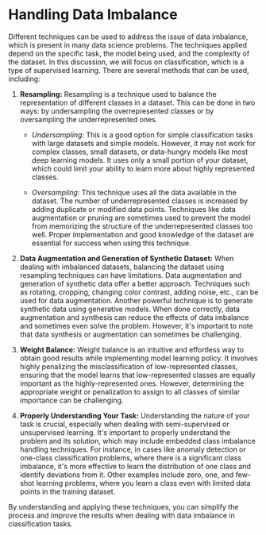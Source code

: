 # Handling Data Imbalance

Different techniques can be used to address the issue of data imbalance, which is present in many data science problems. The techniques applied depend on the specific task, the model being used, and the complexity of the dataset. In this discussion, we will focus on classification, which is a type of supervised learning. There are several methods that can be used, including:

1. **Resampling:**
   Resampling is a technique used to balance the representation of different classes in a dataset. This can be done in two ways: by undersampling the overrepresented classes or by oversampling the underrepresented ones.

   - *Undersampling:* This is a good option for simple classification tasks with large datasets and simple models. However, it may not work for complex classes, small datasets, or data-hungry models like most deep learning models. It uses only a small portion of your dataset, which could limit your ability to learn more about highly represented classes.

   - *Oversampling:* This technique uses all the data available in the dataset. The number of underrepresented classes is increased by adding duplicate or modified data points. Techniques like data augmentation or pruning are sometimes used to prevent the model from memorizing the structure of the underrepresented classes too well. Proper implementation and good knowledge of the dataset are essential for success when using this technique.

2. **Data Augmentation and Generation of Synthetic Dataset:**
   When dealing with imbalanced datasets, balancing the dataset using resampling techniques can have limitations. Data augmentation and generation of synthetic data offer a better approach. Techniques such as rotating, cropping, changing color contrast, adding noise, etc., can be used for data augmentation. Another powerful technique is to generate synthetic data using generative models. When done correctly, data augmentation and synthesis can reduce the effects of data imbalance and sometimes even solve the problem. However, it's important to note that data synthesis or augmentation can sometimes be challenging.

3. **Weight Balance:**
   Weight balance is an intuitive and effortless way to obtain good results while implementing model learning policy. It involves highly penalizing the misclassification of low-represented classes, ensuring that the model learns that low-represented classes are equally important as the highly-represented ones. However, determining the appropriate weight or penalization to assign to all classes of similar importance can be challenging.

4. **Properly Understanding Your Task:**
   Understanding the nature of your task is crucial, especially when dealing with semi-supervised or unsupervised learning. It's important to properly understand the problem and its solution, which may include embedded class imbalance handling techniques. For instance, in cases like anomaly detection or one-class classification problems, where there is a significant class imbalance, it's more effective to learn the distribution of one class and identify deviations from it. Other examples include zero, one, and few-shot learning problems, where you learn a class even with limited data points in the training dataset.

By understanding and applying these techniques, you can simplify the process and improve the results when dealing with data imbalance in classification tasks.
